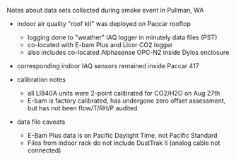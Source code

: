 Notes about data sets collected during smoke event in Pullman, WA

* indoor air quality "roof kit" was deployed on Paccar rooftop
    * logging done to "weather" IAQ logger in minutely data files (PST)
    * co-located with E-bam Plus and Licor CO2 logger
    * also includes co-located Alphasense OPC-N2 inside Dylos enclosure
* corresponding indoor IAQ sensors remained inside Paccar 417

* calibration notes
    * all LI840A units were 2-point calibrated for CO2/H2O on Aug 27th
    * E-bam is factory calibrated, has undergone zero offset assessment, but
      has not been flow/T/RH/P audited


* data file caveats
    * E-Bam Plus data is on Pacific Daylight Time, not Pacific Standard
    * Files from indoor rack do not include DustTrak II (analog cable not connected)


